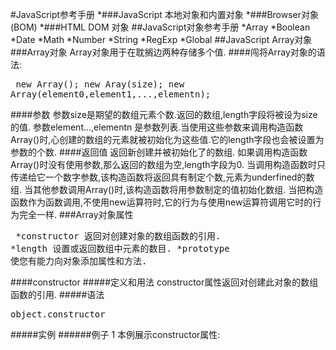 #JavaScript参考手册
	*###JavaScript 本地对象和内置对象
	*###Browser对象(BOM)
	*###HTML DOM 对象
##JavaScript对象参考手册
	*Array
	*Boolean
	*Date
	*Math
	*Number
	*String
	*RegExp
	*Global
	##JavaScript Array对象
		###Array对象
			Array对象用于在耽搁边两种存储多个值.
		####闯将Array对象的语法:
		<pre>
			new Array();
			new Aray(size);
			new Array(element0,element1,...,elementn);
		</pre>
		####参数
		参数size是期望的数组元素个数.返回的数组,length字段将被设为size的值.
		参数element...,elementn 是参数列表.当使用这些参数来调用构造函数Array()时,心创建的数组的元素就被初始化为这些值.它的length字段也会被设置为参数的个数.
		####返回值
		返回新创建并被初始化了的数组.
		如果调用构造函数Array()时没有使用参数,那么返回的数组为空,length字段为0.
		当调用构造函数时只传递给它一个数字参数,该构造函数将返回具有制定个数,元素为underfined的数组.
		当其他参数调用Array()时,该构造函数将用参数制定的值初始化数组.
		当把构造函数作为函数调用,不使用new运算符时,它的行为与使用new运算符调用它时的行为完全一样.
		###Array对象属性
		<pre>
			*constructor 返回对创建对象的数组函数的引用.
			*length 设置或返回数组中元素的数目.
			*prototype 使您有能力向对象添加属性和方法.
		</pre>
		####constructor
		#####定义和用法
		constructor属性返回对创建此对象的数组函数的引用.
		#####语法
		<pre>
			object.constructor
		</pre>
		#####实例
		######例子 1
		本例展示constructor属性:
		<pre>
			<script>
			var test = new Aray();

			if(test.constructor==Array) {
				document.write("This is an Array");
			}
			if(test.constructor==Boolean) {
				document.write("This is a Boolean");
			}
			if(test.constructor==Date) {
				document.write("This is a Date");
			}
            if (test.constructor==String) {
            	document.write("This is a String");
            }
			</script>
		</pre>
		###Array对象方法
		*concat() 连接两个或更多的数组,并返回结果.
		*join() 把数组的所有元素放入一个字符串.元素通过制定的分隔符进行分隔.
		*pop() 删除并返回数组的最后一个元素
		*push() 向数组的末尾添加一个或更多元素,并返回新的长度.
		*reverse() 颠倒数组中元素的顺序.
		*shift() 删除并返回数组的第一个元素
		*slice() 从某个已有的数组返回选的元素.
		*sort() 对数组的元素进行排序.
		*splick()删除元素,并向数组添加新元素.